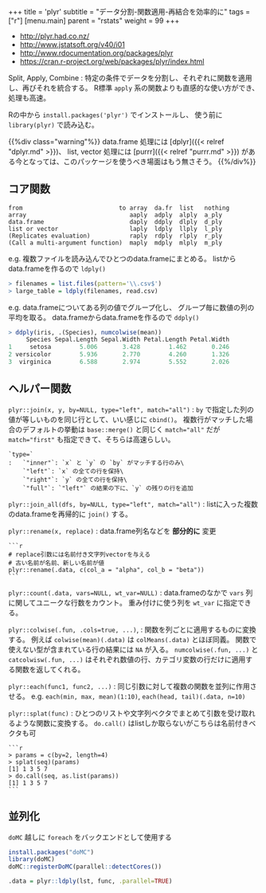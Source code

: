 +++
title = 'plyr'
subtitle = "データ分割-関数適用-再結合を効率的に"
tags = ["r"]
[menu.main]
  parent = "rstats"
  weight = 99
+++

-   <http://plyr.had.co.nz/>
-   <http://www.jstatsoft.org/v40/i01>
-   <http://www.rdocumentation.org/packages/plyr>
-   <https://cran.r-project.org/web/packages/plyr/index.html>

Split, Apply, Combine
:   特定の条件でデータを分割し、それぞれに関数を適用し、再びそれを統合する。
    R標準 `apply` 系の関数よりも直感的な使い方ができ、処理も高速。

Rの中から `install.packages('plyr')` でインストールし、
使う前に `library(plyr)` で読み込む。

{{%div class="warning"%}}
data.frame 処理には [dplyr]({{< relref "dplyr.md" >}})、
list, vector 処理には [purrr]({{< relref "purrr.md" >}})
がある今となっては、このパッケージを使うべき場面はもう無さそう。
{{%/div%}}

## コア関数

    from                           to array  da.fr  list   nothing
    array                             aaply  adply  alply  a_ply
    data.frame                        daply  ddply  dlply  d_ply
    list or vector                    laply  ldply  llply  l_ply
    (Replicates evaluation)           raply  rdply  rlply  r_ply
    (Call a multi-argument function)  maply  mdply  mlply  m_ply

e.g. 複数ファイルを読み込んでひとつのdata.frameにまとめる。
listからdata.frameを作るので `ldply()`

```r
> filenames = list.files(pattern='\\.csv$')
> large_table = ldply(filenames, read.csv)
```

e.g. data.frameについてある列の値でグループ化し、
グループ毎に数値の列の平均を取る。
data.frameからdata.frameを作るので `ddply()`

```r
> ddply(iris, .(Species), numcolwise(mean))
     Species Sepal.Length Sepal.Width Petal.Length Petal.Width
1     setosa        5.006       3.428        1.462       0.246
2 versicolor        5.936       2.770        4.260       1.326
3  virginica        6.588       2.974        5.552       2.026
```

## ヘルパー関数

`plyr::join(x, y, by=NULL, type="left", match="all")`
:   `by` で指定した列の値が等しいものを同じ行として、いい感じに `cbind()`。
    複数行がマッチした場合のデフォルトの挙動は `base::merge()` と同じく
    `match="all"` だが `match="first"` も指定できて、そちらは高速らしい。

    `type=`
    :   `"inner"`: `x` と `y` の `by` がマッチする行のみ\
        `"left"`: `x` の全ての行を保持\
        `"right"`: `y` の全ての行を保持\
        `"full"`: `"left"` の結果の下に、`y` の残りの行を追加

`plyr::join_all(dfs, by=NULL, type="left", match="all")`
:   listに入った複数のdata.frameを再帰的に `join()` する。

`plyr::rename(x, replace)`
:   data.frame列名などを **部分的に** 変更

    ```r
    # replace引数には名前付き文字列vectorを与える
    # 古い名前が名前、新しい名前が値
    plyr::rename(.data, c(col_a = "alpha", col_b = "beta"))
    ```

`plyr::count(.data, vars=NULL, wt_var=NULL)`
:   data.frameのなかで `vars` 列に関してユニークな行数をカウント。
    重み付けに使う列を `wt_var` に指定できる。

`plyr::colwise(.fun, .cols=true, ...)`,
:   関数を列ごとに適用するものに変換する。
    例えば `colwise(mean)(.data)` は `colMeans(.data)` とほぼ同義。
    関数で使えない型が含まれている行の結果には `NA` が入る。
    `numcolwise(.fun, ...)` と `catcolwisw(.fun, ...)`
    はそれぞれ数値の行、カテゴリ変数の行だけに適用する関数を返してくれる。

`plyr::each(func1, func2, ...)`
:   同じ引数に対して複数の関数を並列に作用させる。 e.g. `each(min, max, mean)(1:10)`, `each(head, tail)(.data, n=10)`

`plyr::splat(func)`
:   ひとつのリストや文字列ベクタでまとめて引数を受け取れるような関数に変換する。
    `do.call()` はlistしか取らないがこちらは名前付きベクタも可

    ```r
    > params = c(by=2, length=4)
    > splat(seq)(params)
    [1] 1 3 5 7
    > do.call(seq, as.list(params))
    [1] 1 3 5 7
    ```

## 並列化

`doMC` 越しに `foreach` をバックエンドとして使用する

```r
install.packages("doMC")
library(doMC)
doMC::registerDoMC(parallel::detectCores())

.data = plyr::ldply(lst, func, .parallel=TRUE)
```
